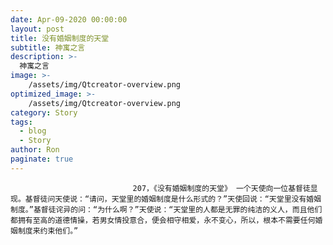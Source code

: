 ```yaml
---
date: Apr-09-2020 00:00:00
layout: post
title: 没有婚姻制度的天堂
subtitle: 神寓之言
description: >-
  神寓之言
image: >-
    /assets/img/Qtcreator-overview.png
optimized_image: >-
    /assets/img/Qtcreator-overview.png
category: Story
tags:
  - blog
  - Story
author: Ron
paginate: true
---
```


							　　207，《没有婚姻制度的天堂》 一个天使向一位基督徒显现。基督徒问天使说：“请问，天堂里的婚姻制度是什么形式的？”天使回说：“天堂里没有婚姻制度。”基督徒诧异的问：“为什么啊？”天使说：“天堂里的人都是无罪的纯洁的义人，而且他们都拥有至高的道德情操，若男女情投意合，便会相守相爱，永不变心，所以，根本不需要任何婚姻制度来约束他们。”
							
							
						